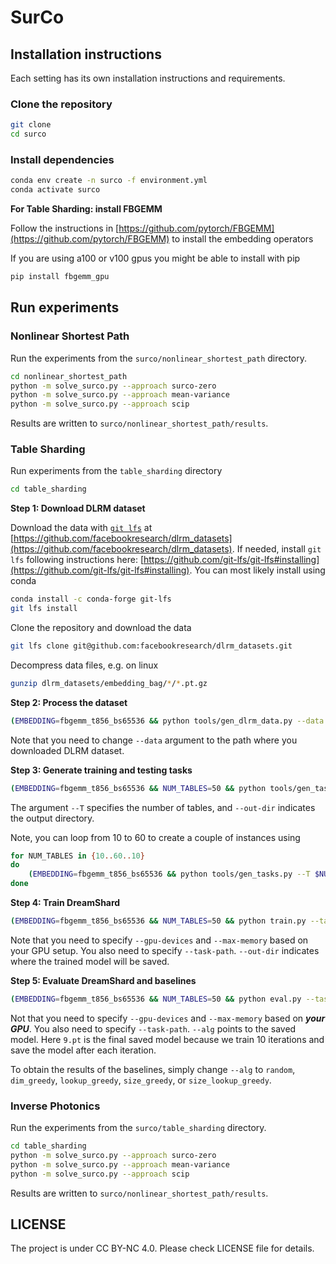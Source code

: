 # SurCo

## Installation instructions
Each setting has its own installation instructions and requirements.

### Clone the repository

```bash
git clone 
cd surco
```

### Install dependencies

```bash
conda env create -n surco -f environment.yml
conda activate surco
```

**For Table Sharding: install FBGEMM**

Follow the instructions in [https://github.com/pytorch/FBGEMM](https://github.com/pytorch/FBGEMM) to install the embedding operators

If you are using a100 or v100 gpus you might be able to install with pip
```bash
pip install fbgemm_gpu
```

## Run experiments


### **Nonlinear Shortest Path**
Run the experiments from the `surco/nonlinear_shortest_path` directory.
```bash
cd nonlinear_shortest_path
python -m solve_surco.py --approach surco-zero
python -m solve_surco.py --approach mean-variance
python -m solve_surco.py --approach scip
```
Results are written to `surco/nonlinear_shortest_path/results`.


### **Table Sharding**

Run experiments from the `table_sharding` directory
```bash
cd table_sharding
```

**Step 1: Download DLRM dataset**

Download the data with [`git lfs`](https://github.com/git-lfs/git-lfs) at [https://github.com/facebookresearch/dlrm_datasets](https://github.com/facebookresearch/dlrm_datasets).
If needed, install `git lfs` following instructions here: [https://github.com/git-lfs/git-lfs#installing](https://github.com/git-lfs/git-lfs#installing). You can most likely install using conda
``` bash
conda install -c conda-forge git-lfs
git lfs install
```
Clone the repository and download the data
``` bash
git lfs clone git@github.com:facebookresearch/dlrm_datasets.git
```

Decompress data files, e.g. on linux
``` bash
gunzip dlrm_datasets/embedding_bag/*/*.pt.gz
``` 

**Step 2: Process the dataset**
``` bash
(EMBEDDING=fbgemm_t856_bs65536 && python tools/gen_dlrm_data.py --data dlrm_datasets/embedding_bag/2021/$EMBEDDING.pt --out-dir processed_data/dlrm_datasets/$EMBEDDING)
```
Note that you need to change `--data` argument to the path where you downloaded DLRM dataset.

**Step 3: Generate training and testing tasks**
```bash
(EMBEDDING=fbgemm_t856_bs65536 && NUM_TABLES=50 && python tools/gen_tasks.py --T $NUM_TABLES --data-dir=processed_data/dlrm_datasets/$EMBEDDING --out-dir processed_data/dlrm_tasks_$NUM_TABLES/$EMBEDDING)
```
The argument `--T` specifies the number of tables, and `--out-dir` indicates the output directory.

Note, you can loop from 10 to 60 to create a couple of instances using
```bash
for NUM_TABLES in {10..60..10}
do
    (EMBEDDING=fbgemm_t856_bs65536 && python tools/gen_tasks.py --T $NUM_TABLES --data-dir=processed_data/dlrm_datasets/$EMBEDDING --out-dir processed_data/dlrm_tasks_$NUM_TABLES/$EMBEDDING)
done
```

**Step 4: Train DreamShard**
```bash
(EMBEDDING=fbgemm_t856_bs65536 && NUM_TABLES=50 && python train.py --task-path processed_data/dlrm_tasks_$NUM_TABLES/$EMBEDDING/train.txt --gpu-devices 0,1,2,3 --max-memory 5 --out-dir models/dreamshard_$NUM_TABLES/$EMBEDDING)
```
Note that you need to specify `--gpu-devices` and `--max-memory` based on your GPU setup. You also need to specify `--task-path`. `--out-dir` indicates where the trained model will be saved.

**Step 5: Evaluate DreamShard and baselines**
```bash
(EMBEDDING=fbgemm_t856_bs65536 && NUM_TABLES=50 && python eval.py --task-path processed_data/dlrm_tasks_$NUM_TABLES/$EMBEDDING/test.txt --gpu-devices 0,1,2,3 --max-memory 5 --alg=dreamshard --model=models/dreamshard_$NUM_TABLES/$EMBEDDING/rl_9.pt)
```
Not that you need to specify `--gpu-devices` and `--max-memory` based on ***your GPU***. You also need to specify `--task-path`. `--alg` points to the saved model. Here `9.pt` is the final saved model because we train 10 iterations and save the model after each iteration.

To obtain the results of the baselines, simply change `--alg` to `random`, `dim_greedy`, `lookup_greedy`, `size_greedy`, or `size_lookup_greedy`.
<!-- 
Run the experiments from the `surco/table_sharding` directory.
```bash
cd table_sharding
python -m solve_surco.py --approach surco-zero
python -m solve_surco.py --approach mean-variance
python -m solve_surco.py --approach scip
``` -->
<!-- Results are written to `surco/nonlinear_shortest_path/results`. -->



### Inverse Photonics
Run the experiments from the `surco/table_sharding` directory.
```bash
cd table_sharding
python -m solve_surco.py --approach surco-zero
python -m solve_surco.py --approach mean-variance
python -m solve_surco.py --approach scip
```
Results are written to `surco/nonlinear_shortest_path/results`.

## LICENSE
The project is under CC BY-NC 4.0. Please check LICENSE file for details.

